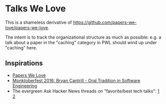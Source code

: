 # Talks We Love

This is a shameless derivative of https://github.com/papers-we-love/papers-we-love.

The intent is to track the organizational structure as much as possible:
e.g. a talk about a paper in the "caching" category in PWL should wind up under "caching" here.

## Inspirations

* [Papers We Love](http://paperswelove.org/)
* [Monktoberfest 2016: Bryan Cantrill - Oral Tradition in Software Engineering](https://www.youtube.com/watch?v=4PaWFYm0kE)
* The evergreen Ask Hacker News threads on "favorite/best tech talks": [1](https://news.ycombinator.com/item?id=12637239) [2](https://news.ycombinator.com/item?id=5511466)
